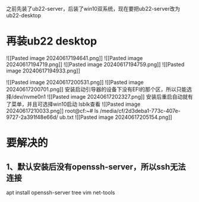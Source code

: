 之前先装了ub22-server，后装了win10双系统，现在要把ub22-server改为ub22-desktop
# 再装ub22 desktop
![[Pasted image 20240617194641.png]]
![[Pasted image 20240617194719.png]]
![[Pasted image 20240617194759.png]]
![[Pasted image 20240617194933.png]]

![[Pasted image 20240617200531.png]]
![[Pasted image 20240617200701.png]]
安装启动引导器的设备下没有EFI的那个区，所以只能选择/dev/nvme0n1
![[Pasted image 20240617202327.png]]
安装后重启自动就有了菜单，并且可选择win10启动
lsblk查看
![[Pasted image 20240617210033.png]]
root@cf:~# ls /media/cf/2d3deba1-773c-407e-9727-2a391f48e66d/
ub.txt
![[Pasted image 20240617205154.png]]
# 要解决的
## 1、默认安装后没有openssh-server，所以ssh无法连接
apt install openssh-server tree vim net-tools




